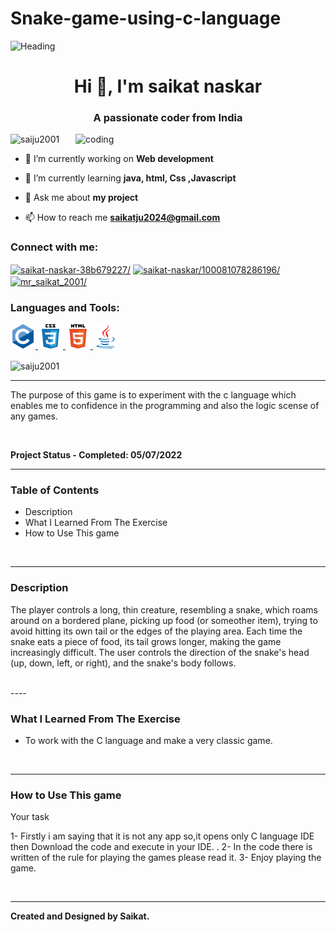 # Snake-game-using-c-language
![Heading](https://techworm.net/programming/wp-content/uploads/2018/07/c-programming-example-code.jpg)
<h1 align="center">Hi 👋, I'm saikat naskar</h1>
<h3 align="center">A passionate coder from India</h3>

<img align="right" alt="coding" width="400" src="https://www.section.io/engineering-education/how-to-build-a-snake-game-with-javascript/hero.PNG">

<p align="left"> <img src="https://komarev.com/ghpvc/?username=saiju2001&label=Profile%20views&color=0e75b6&style=flat" alt="saiju2001" /> </p>

- 🔭 I’m currently working on **Web development**

- 🌱 I’m currently learning **java, html, Css ,Javascript**

- 💬 Ask me about **my project**

- 📫 How to reach me **saikatju2024@gmail.com**

<h3 align="left">Connect with me:</h3>
<p align="left">
<a href="https://linkedin.com/in/saikat-naskar-38b679227/" target="blank"><img align="center" src="https://raw.githubusercontent.com/rahuldkjain/github-profile-readme-generator/master/src/images/icons/Social/linked-in-alt.svg" alt="saikat-naskar-38b679227/" height="30" width="40" /></a>
<a href="https://fb.com/saikat-naskar/100081078286196/" target="blank"><img align="center" src="https://raw.githubusercontent.com/rahuldkjain/github-profile-readme-generator/master/src/images/icons/Social/facebook.svg" alt="saikat-naskar/100081078286196/" height="30" width="40" /></a>
<a href="https://instagram.com/mr_saikat_2001/" target="blank"><img align="center" src="https://raw.githubusercontent.com/rahuldkjain/github-profile-readme-generator/master/src/images/icons/Social/instagram.svg" alt="mr_saikat_2001/" height="30" width="40" /></a>
</p>

<h3 align="left">Languages and Tools:</h3>
<p align="left"> <a href="https://www.cprogramming.com/" target="_blank" rel="noreferrer"> <img src="https://raw.githubusercontent.com/devicons/devicon/master/icons/c/c-original.svg" alt="c" width="40" height="40"/> </a> <a href="https://www.w3schools.com/css/" target="_blank" rel="noreferrer"> <img src="https://raw.githubusercontent.com/devicons/devicon/master/icons/css3/css3-original-wordmark.svg" alt="css3" width="40" height="40"/> </a> <a href="https://www.w3.org/html/" target="_blank" rel="noreferrer"> <img src="https://raw.githubusercontent.com/devicons/devicon/master/icons/html5/html5-original-wordmark.svg" alt="html5" width="40" height="40"/> </a> <a href="https://www.java.com" target="_blank" rel="noreferrer"> <img src="https://raw.githubusercontent.com/devicons/devicon/master/icons/java/java-original.svg" alt="java" width="40" height="40"/> </a> </p>

<p><img align="center" src="https://github-readme-stats.vercel.app/api/top-langs?username=saiju2001&show_icons=true&locale=en&layout=compact" alt="saiju2001" /></p>

----
The purpose of this game is to experiment with the c language which enables me to confidence in the programming and also the logic scense of any games.

<br>

__Project Status - Completed: 05/07/2022__
<br>

----

### Table of Contents

  -  Description
  -  What I Learned From The Exercise
  -  How to Use This game
<br>

----


### Description

The player controls a long, thin creature, resembling a snake, which roams around on a bordered plane, picking up food (or someother item), trying to avoid hitting its own tail or the edges of the playing area. Each time the snake eats a piece of food, its tail grows longer, making the game increasingly difficult. The user controls the direction of the snake's head (up, down, left, or right), and the snake's body follows.

<br>
----

### What I Learned From The Exercise
- To work with the C language and make a very classic game.
<br>

----

### How to Use This game
Your task

1- Firstly i am saying that it is not any app so,it opens only C language IDE then  Download the code and execute in your IDE. .
2- In the code there is written of the rule for playing the games please read it.
3- Enjoy playing the game.

<br>

----
<b>Created and Designed by Saikat.</b>
